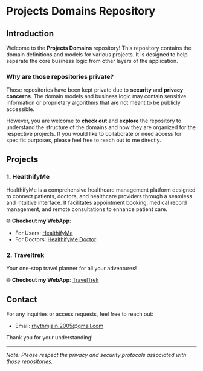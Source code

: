 # Projects Domains Repository

## Introduction
Welcome to the **Projects Domains** repository! This repository contains the domain definitions and models for various projects. It is designed to help separate the core business logic from other layers of the application. 

### Why are those repositories private?
Those repositories have been kept private due to **security** and **privacy concerns**. The domain models and business logic may contain sensitive information or proprietary algorithms that are not meant to be publicly accessible. 

However, you are welcome to **check out** and **explore** the repository to understand the structure of the domains and how they are organized for the respective projects. If you would like to collaborate or need access for specific purposes, please feel free to reach out to me directly.

## Projects

### 1. **HealthifyMe**
HealthifyMe is a comprehensive healthcare management platform designed to connect patients, doctors, and healthcare providers through a seamless and intuitive interface. It facilitates appointment booking,        medical record management, and remote consultations to enhance patient care.

🌐 **Checkout my WebApp**:
- For Users: [HealthifyMe](https://healthifymee.vercel.app/)
- For Doctors: [HealthifyMe Doctor](https://healthifymedoctor.vercel.app/)

### 2. **Traveltrek**
Your one-stop travel planner for all your adventures!

🌐 **Checkout my WebApp**: [TravelTrek](https://traveltrek-zeta.vercel.app/)

## Contact

For any inquiries or access requests, feel free to reach out:

- Email: rhythmjain.2005@gmail.com

Thank you for your understanding!

---

*Note: Please respect the privacy and security protocols associated with those repositories.*
